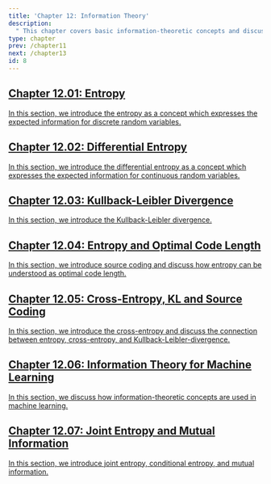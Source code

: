 ```yaml
---
title: 'Chapter 12: Information Theory'
description:
  " This chapter covers basic information-theoretic concepts and discusses their relation to machine learning." 
type: chapter
prev: /chapter11
next: /chapter13
id: 8
---
```



<section class="c72e2d57">
  <h2 class="_5e0ebe7a">
  <a class="_46224d00 _7e2d93b5" href="/chapter12-01-info-entropy">Chapter 12.01: Entropy</a>

  </h2>
  <p class="de526628">
  <a class="_46224d00 _7e2d93b5" href="/chapter12-01-info-entropy"> In this section, we introduce the entropy as a concept which expresses the expected information for discrete random variables. </a>
  </p>
</section>





<section class="c72e2d57">
  <h2 class="_5e0ebe7a">
  <a class="_46224d00 _7e2d93b5" href="/chapter12-02-info-diffent">Chapter 12.02: Differential Entropy</a>

  </h2>
  <p class="de526628">
  <a class="_46224d00 _7e2d93b5" href="/chapter12-02-info-diffent"> In this section, we introduce the differential entropy as a concept which expresses the expected information for continuous random variables. </a>
  </p>
</section>





<section class="c72e2d57">
  <h2 class="_5e0ebe7a">
  <a class="_46224d00 _7e2d93b5" href="/chapter12-03-info-kl">Chapter 12.03: Kullback-Leibler Divergence</a>

  </h2>
  <p class="de526628">
  <a class="_46224d00 _7e2d93b5" href="/chapter12-03-info-kl"> In this section, we introduce the Kullback-Leibler divergence. </a>
  </p>
</section>





<section class="c72e2d57">
  <h2 class="_5e0ebe7a">
  <a class="_46224d00 _7e2d93b5" href="/chapter12-04-info-sourcecoding">Chapter 12.04: Entropy and Optimal Code Length</a>

  </h2>
  <p class="de526628">
  <a class="_46224d00 _7e2d93b5" href="/chapter12-04-info-sourcecoding"> In this section, we introduce source coding and discuss how entropy can be understood as optimal code length. </a>
  </p>
</section>





<section class="c72e2d57">
  <h2 class="_5e0ebe7a">
  <a class="_46224d00 _7e2d93b5" href="/chapter12-05-info-cross-entropy-kld">Chapter 12.05: Cross-Entropy, KL and Source Coding</a>

  </h2>
  <p class="de526628">
  <a class="_46224d00 _7e2d93b5" href="/chapter12-05-info-cross-entropy-kld"> In this section, we introduce the cross-entropy and discuss the connection between entropy, cross-entropy, and Kullback-Leibler-divergence. </a>
  </p>
</section>





<section class="c72e2d57">
  <h2 class="_5e0ebe7a">
  <a class="_46224d00 _7e2d93b5" href="/chapter12-06-info-ml">Chapter 12.06: Information Theory for Machine Learning</a>

  </h2>
  <p class="de526628">
  <a class="_46224d00 _7e2d93b5" href="/chapter12-06-info-ml"> In this section, we discuss how information-theoretic concepts are used in machine learning. </a>
  </p>
</section>





<section class="c72e2d57">
  <h2 class="_5e0ebe7a">
  <a class="_46224d00 _7e2d93b5" href="/chapter12-07-info-mutual-info">Chapter 12.07: Joint Entropy and Mutual Information</a>

  </h2>
  <p class="de526628">
  <a class="_46224d00 _7e2d93b5" href="/chapter12-07-info-mutual-info"> In this section, we introduce joint entropy, conditional entropy, and mutual information. </a>
  </p>
</section>




